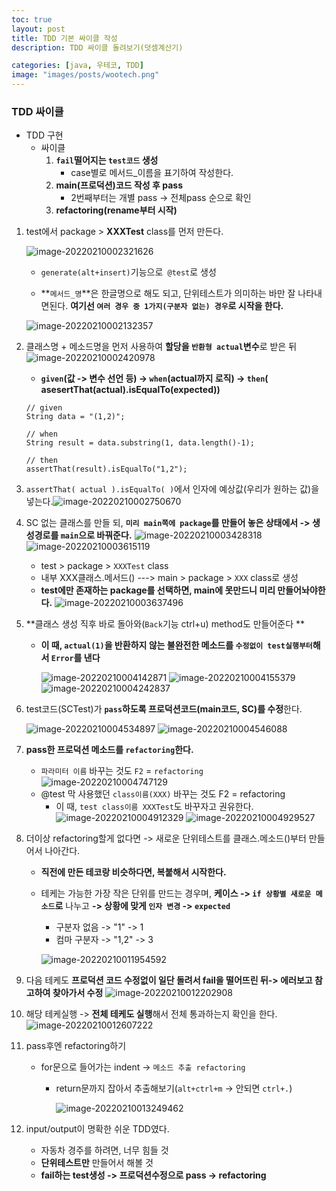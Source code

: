 ```yaml
---
toc: true
layout: post
title: TDD 기본 싸이클 작성
description: TDD 싸이클 돌려보기(덧셈계산기)

categories: [java, 우테코, TDD]
image: "images/posts/wootech.png"
---
```



### TDD 싸이클

- TDD 구현
    - 싸이클
        1. **`fail`떨어지는 `test코드` 생성**
            - case별로 메서드_이름을 표기하여 작성한다.
        2. **main(프로덕션)코드 작성 후 pass**
            - 2번째부터는 개별 pass -> 전체pass 순으로 확인
        3. **refactoring(rename부터 시작)**

1. test에서 package >  **XXXTest** class를 먼저 만든다.

    ![image-20220210002321626](https://raw.githubusercontent.com/is3js/screenshots/main/image-20220210002321626.png)

    - `generate(alt+insert)`기능으로` @test`로 생성

    - **`메서드_명`**은 한글명으로 해도 되고, 단위테스트가 의미하는 바만 잘 나타내면된다. **여기선 `여러 경우 중 1가지(구분자 없는) 경우`로 시작을 한다.**

    ![image-20220210002132357](https://raw.githubusercontent.com/is3js/screenshots/main/image-20220210002132357.png)

2. 클래스명 + 메소드명을 먼저 사용하여 **할당을 `반환형 actual`변수**로 받은 뒤
    ![image-20220210002420978](https://raw.githubusercontent.com/is3js/screenshots/main/image-20220210002420978.png)
    - **`given`(값 -> 변수 선언 등) -> `when`(actual까지 로직) -> `then`( asesertThat(actual).isEqualTo(expected))**
    ```
    // given
    String data = "(1,2)";

    // when
    String result = data.substring(1, data.length()-1);

    // then
    assertThat(result).isEqualTo("1,2");
    ```

3. `assertThat( actual ).isEqualTo( )`에서 인자에 예상값(우리가 원하는 값)을 넣는다.![image-20220210002750670](https://raw.githubusercontent.com/is3js/screenshots/main/image-20220210002750670.png)

    

4. SC 없는 클래스를 만들 되, **`미리 main쪽에 package`를 만들어 놓은 상태에서 ->  생성경로를 `main`으로 바꿔준다.**
    ![image-20220210003428318](https://raw.githubusercontent.com/is3js/screenshots/main/image-20220210003428318.png)
        ![image-20220210003615119](https://raw.githubusercontent.com/is3js/screenshots/main/image-20220210003615119.png)

    - test > package > `XXXTest`  class
    - 내부 XXX클래스.메서드() ---> main > package > `XXX` class로 생성
    - **test에만 존재하는 package를 선택하면, main에 못만드니 미리 만들어놔야한다.**
        ![image-20220210003637496](https://raw.githubusercontent.com/is3js/screenshots/main/image-20220210003637496.png)

5. **클래스 생성 직후 바로 돌아와(`Back`기능 ctrl+u) method도 만들어준다 **

    - **이 때, `actual(1)`을 반환하지 않는 불완전한 메소드를 `수정없이 test실행부터`해서 `Error`를 낸다** 

        ![image-20220210004142871](https://raw.githubusercontent.com/is3js/screenshots/main/image-20220210004142871.png)
        ![image-20220210004155379](https://raw.githubusercontent.com/is3js/screenshots/main/image-20220210004155379.png)
        ![image-20220210004242837](https://raw.githubusercontent.com/is3js/screenshots/main/image-20220210004242837.png)

6. test코드(SCTest)가  **`pass`하도록 프로덕션코드(main코드, SC)를 수정**한다.

    ![image-20220210004534897](https://raw.githubusercontent.com/is3js/screenshots/main/image-20220210004534897.png)
    ![image-20220210004546088](https://raw.githubusercontent.com/is3js/screenshots/main/image-20220210004546088.png)

7. **pass한 프로덕션 메소드를 `refactoring`한다.**

    - `파라미터 이름` 바꾸는 것도 `F2` = `refactoring`
        ![image-20220210004747129](https://raw.githubusercontent.com/is3js/screenshots/main/image-20220210004747129.png)
    - @test 막 사용했던 `class이름(XXX)` 바꾸는 것도 F2 = refactoring
        - 이 때, `test class이름 XXXTest`도 바꾸자고 권유한다.
            ![image-20220210004912329](https://raw.githubusercontent.com/is3js/screenshots/main/image-20220210004912329.png)
            ![image-20220210004929527](https://raw.githubusercontent.com/is3js/screenshots/main/image-20220210004929527.png)

8. 더이상 refactoring할게 없다면 -> 새로운 단위테스트를 클래스.메소드()부터 만들어서 나아간다.

    - **직전에 만든 테코랑 비슷하다면, 복붙해서 시작한다.**

    - 테케는 가능한 가장 작은 단위를 만드는 경우며,  **케이스 -> `if 상황별 새로운 메소드`로** 나누고 **-> 상황에 맞게 `인자 변경` -> `expected`** 

        - 구분자 없음 -> "1" -> 1
        - 컴마 구분자 ->  "1,2" -> 3

        ![image-20220210011954592](https://raw.githubusercontent.com/is3js/screenshots/main/image-20220210011954592.png)

9. 다음 테케도 **프로덕션 코드 수정없이 일단 돌려서 fail을 떨어뜨린 뒤-> 에러보고 참고하여 찾아가서 수정**
    ![image-20220210012202908](https://raw.githubusercontent.com/is3js/screenshots/main/image-20220210012202908.png)

10. 해당 테케실행 -> **전체 테케도 실행**해서 전체 통과하는지 확인을 한다.
    ![image-20220210012607222](https://raw.githubusercontent.com/is3js/screenshots/main/image-20220210012607222.png)

11. pass후엔 refactoring하기

    - for문으로 들어가는 indent -> `메소드 추출 refactoring`

        -  return문까지 잡아서 추출해보기(`alt+ctrl+m` -> 안되면 `ctrl+.`)

            ![image-20220210013249462](https://raw.githubusercontent.com/is3js/screenshots/main/image-20220210013249462.png)

12. input/output이 명확한 쉬운 TDD였다.

    - 자동차 경주를 하려면, 너무 힘들 것
    - **단위테스트만** 만들어서 해볼 것
    - **fail하는 test생성 -> 프로덕션수정으로 pass -> refactoring**

